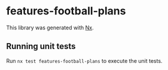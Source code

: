 # features-football-plans

This library was generated with [Nx](https://nx.dev).

## Running unit tests

Run `nx test features-football-plans` to execute the unit tests.
